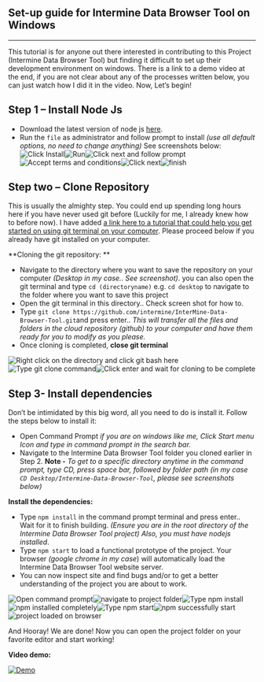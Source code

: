 ## Set-up guide for Intermine Data Browser Tool on Windows ##

----------
This tutorial is for anyone out there interested in contributing to this Project (Intermine Data Browser Tool) but finding it difficult to set up their development environment on windows. There is a link to a demo video at the end, if you are not clear about any of the processes written below, you can just watch how I did it in the video. Now, Let’s begin!

Step 1 – Install Node Js
------------------------

 - Download the latest version of node js [here](https://nodejs.org/).
 - Run the `file` as administrator and follow prompt to install *(use all
   default options, no need to change anything)*  See screenshots below:
   ![Click Install](https://komecreates.files.wordpress.com/2020/03/1.png?w=200&h=)![Run](https://komecreates.files.wordpress.com/2020/03/2.png?w=200&h=)![Click next and follow prompt](https://komecreates.files.wordpress.com/2020/03/3.png?w=200&h=)![Accept terms and conditions](https://komecreates.files.wordpress.com/2020/03/4.png?w=200&h=)![Click next](https://komecreates.files.wordpress.com/2020/03/5.png?w=200&h=)![finish](https://komecreates.files.wordpress.com/2020/03/7.png?w=200&h=)

## Step two – Clone Repository ##
This is usually the almighty step. You could end up spending long hours here if you have never used git before (Luckily for me, I already knew how to before now). I have added [a link here to a tutorial that could help you get started on using git terminal on your computer](https://www.youtube.com/results?search_query=github%20tutorial%20for%20beginners%20windows). Please proceed below if you already have git installed on your computer.

**Cloning the git repository: **

 - Navigate to the directory where you want to save the repository on your computer *(Desktop in my case.. See screenshot)*. you can also open the git terminal and type `cd (directoryname)` e.g. `cd desktop` to navigate to the folder where you want to save this project
 - Open the git terminal in this directory.. Check screen shot for how to.
 - Type `git clone https://github.com/intermine/InterMine-Data-Browser-Tool.git`and press enter.. *This will transfer all the files and folders in the cloud repository (github) to your computer and have them ready for you to modify as you please.*
 - Once cloning is completed, **close git terminal**
 
 ![Right click on the directory and click git bash here](https://komecreates.files.wordpress.com/2020/03/11.png?w=200&h=)![Type git clone command](https://komecreates.files.wordpress.com/2020/03/9.png?w=200)![Click enter and wait for cloning to be complete](https://komecreates.files.wordpress.com/2020/03/10.png?w=200)

Step 3- Install dependencies
----------------------------
Don’t be intimidated by this big word, all you need to do is install it. Follow the steps below to install it:

 - Open Command Prompt *if you are on windows like me, Click Start menu Icon and type in command prompt in the search bar.*
 - Navigate to the Intermine Data Browser Tool folder you cloned earlier in Step 2.  **Note -** *To get to a specific directory anytime in the command prompt, type CD, press space bar, followed by folder path (in my case *`CD Desktop/Intermine-Data-Browser-Tool`*, please see screenshots below)*

**Install the dependencies:**

 - Type `npm install` in the command prompt terminal and press enter.. Wait for it to finish building. *(Ensure you are in the root directory of the Intermine Data Browser Tool project) Also, you must have nodejs installed*.
 - Type `npm start` to load a functional prototype of the project. Your browser *(google chrome in my case*) will automatically load the Intermine Data Browser Tool website server. 
 - You can now inspect site and find bugs and/or to get a better understanding of the project you are about to work. 

![Open command prompt](https://komecreates.files.wordpress.com/2020/03/11-1.png?w=200)![navigate to project folder](https://komecreates.files.wordpress.com/2020/03/12.png?w=200)![Type npm install](https://komecreates.files.wordpress.com/2020/03/14.png?w=200)![npm installed completely](https://komecreates.files.wordpress.com/2020/03/15.png?w=200)![Type npm start](https://res.cloudinary.com/kome/image/upload/c_scale,q_auto:best,w_200/v1584019079/npmstart_s8wgue.png)![npm successfully start](https://res.cloudinary.com/kome/image/upload/c_scale,q_auto:best,w_200/v1584019079/browser_started_bhjffh.png)![project loaded on browser](https://res.cloudinary.com/kome/image/upload/c_scale,q_auto:best,w_200/v1584019078/browserworking_copw4m.png)

And Hooray! We are done! Now you can open the project folder on your favorite editor and start working!

**Video demo:**

[![Demo](https://res.cloudinary.com/marcomontalbano/image/upload/v1584016111/video_to_markdown/images/video--25121be504686f7af0cf758d90f13edc-c05b58ac6eb4c4700831b2b3070cd403.jpg)](https://res.cloudinary.com/kome/video/upload/v1583632790/Getting-Started-IntermineDataBrowserTool_bmd9hu.mp4 "Demo")
